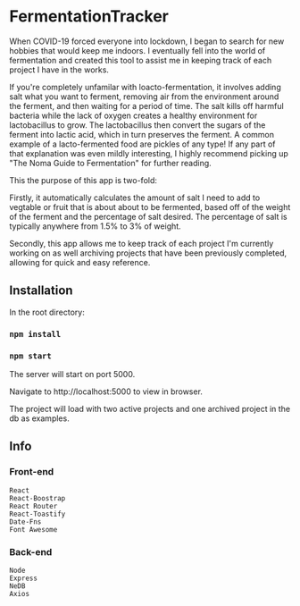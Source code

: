 # FermentationTracker

When COVID-19 forced everyone into lockdown, I began to search for new hobbies that would keep me indoors. I eventually fell into the world of fermentation and created this tool to assist me in keeping track of each project I have in the works.

If you're completely unfamilar with loacto-fermentation, it involves adding salt what you want to ferment, removing air from the environment around the ferment, and then waiting for a period of time. The salt kills off harmful bacteria while the lack of oxygen creates a healthy environment for lactobacillus to grow. The lactobacillus then convert the sugars of the ferment into lactic acid, which in turn preserves the ferment. A common example of a lacto-fermented food are pickles of any type! If any part of that explanation was even mildly interesting, I highly recommend picking up "The Noma Guide to Fermentation" for further reading.

This the purpose of this app is two-fold:

Firstly, it automatically calculates the amount of salt I need to add to vegtable or fruit that is about about to be fermented, based off of the weight of the ferment and the percentage of salt desired. The percentage of salt is typically anywhere from 1.5% to 3% of weight.

Secondly, this app allows me to keep track of each project I'm currently working on as well archiving projects that have been previously completed, allowing for quick and easy reference.

## Installation

In the root directory:

### `npm install`

### `npm start`

The server will start on port 5000.

Navigate to http://localhost:5000 to view in browser.

The project will load with two active projects and one archived project in the db as examples.

## Info

### Front-end

    React
    React-Boostrap
    React Router
    React-Toastify
    Date-Fns
    Font Awesome

### Back-end

    Node
    Express
    NeDB
    Axios
